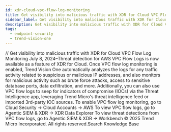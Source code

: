 ```yaml
---
id: xdr-cloud-vpc-flow-log-monitoring
title: Get visibility into malicious traffic with XDR for Cloud VPC Flow Log Monitoring
sidebar_label: Get visibility into malicious traffic with XDR for Cloud VPC Flow Log Monitoring
description: Get visibility into malicious traffic with XDR for Cloud VPC Flow Log Monitoring
tags:
  - endpoint-security
  - trend-vision-one
---
```


/*<![CDATA[*/ $('#title').html($('meta[name=map-description]').attr('content')); /*]]>*/ Get visibility into malicious traffic with XDR for Cloud VPC Flow Log Monitoring July 8, 2024–Threat detection for AWS VPC Flow Logs is now available as a feature of XDR for Cloud. Once VPC flow log monitoring is enabled, Trend Vision One automatically analyzes the logs for any traffic activity related to suspicious or malicious IP addresses, and also monitors for malicious activity such as brute force attacks, access to sensitive database ports, data exfiltration, and more. Additionally, you can also use VPC flow logs to seep for indicators of compromise (IOCs) via the Threat Intelligence app, leveraging Trend Micro's threat intelligence feed or imported 3rd-party IOC sources. To enable VPC flow log monitoring, go to Cloud Security → Cloud Accounts → AWS To view VPC flow logs, go to Agentic SIEM & XDR → XDR Data Explorer To view threat detections from VPC flow logs, go to Agentic SIEM & XDR → Workbench © 2025 Trend Micro Incorporated. All rights reserved.Search Knowledge Base